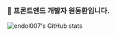 ### 👋 프론트엔드 개발자 원동환입니다.

![endol007's GitHub stats](https://github-readme-stats.vercel.app/api?username=endol007&show_icons=true&theme=dark)

<!--
**endol007/endol007** is a ✨ _special_ ✨ repository because its `README.md` (this file) appears on your GitHub profile.

Here are some ideas to get you started:

- 🔭 I’m currently working on ...
- 🌱 I’m currently learning ...
- 👯 I’m looking to collaborate on ...
- 🤔 I’m looking for help with ...
- 💬 Ask me about ...
- 📫 How to reach me: ...
- 😄 Pronouns: ...
- ⚡ Fun fact: ...
-->

